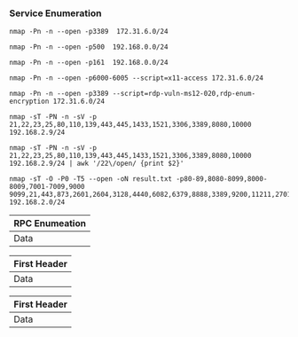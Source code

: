 

### Service Enumeration
```
nmap -Pn -n --open -p3389  172.31.6.0/24

nmap -Pn -n --open -p500  192.168.0.0/24

nmap -Pn -n --open -p161  192.168.0.0/24

nmap -Pn -n --open -p6000-6005 --script=x11-access 172.31.6.0/24 

nmap -Pn -n --open -p3389 --script=rdp-vuln-ms12-020,rdp-enum-encryption 172.31.6.0/24

nmap -sT -PN -n -sV -p 21,22,23,25,80,110,139,443,445,1433,1521,3306,3389,8080,10000 192.168.2.9/24

nmap -sT -PN -n -sV -p 21,22,23,25,80,110,139,443,445,1433,1521,3306,3389,8080,10000 192.168.2.9/24 | awk '/22\/open/ {print $2}'

nmap -sT -O -P0 -T5 --open -oN result.txt -p80-89,8080-8099,8000-8009,7001-7009,9000 9099,21,443,873,2601,2604,3128,4440,6082,6379,8888,3389,9200,11211,27017,28017,389,8443,4848,8649,995,9440,9871,2222,2082,3311,18100,9956,1433,3306,1900,49705,50030,7778,5432,7080,5900,50070,5000,5560,10000 192.168.2.0/24
```




| RPC Enumeation  |
| ------------- |
| Data | Data |

| First Header  |
| ------------- |
| Data |

| First Header  |
| ------------- |
| Data |

